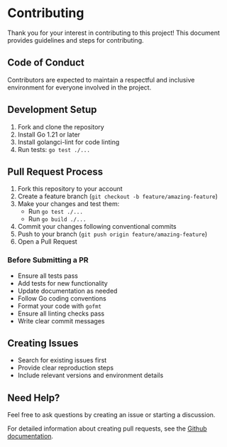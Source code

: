 # Contributing

Thank you for your interest in contributing to this project! This document provides guidelines and steps for contributing.

## Code of Conduct

Contributors are expected to maintain a respectful and inclusive environment for everyone involved in the project.

## Development Setup

1. Fork and clone the repository
2. Install Go 1.21 or later
3. Install golangci-lint for code linting
4. Run tests: `go test ./...`

## Pull Request Process

1. Fork this repository to your account
2. Create a feature branch (`git checkout -b feature/amazing-feature`)
3. Make your changes and test them:
   - Run `go test ./...`
   - Run `go build ./...`
4. Commit your changes following conventional commits
5. Push to your branch (`git push origin feature/amazing-feature`)
6. Open a Pull Request

### Before Submitting a PR

- Ensure all tests pass
- Add tests for new functionality
- Update documentation as needed
- Follow Go coding conventions
- Format your code with `gofmt`
- Ensure all linting checks pass
- Write clear commit messages

## Creating Issues

- Search for existing issues first
- Provide clear reproduction steps
- Include relevant versions and environment details

## Need Help?

Feel free to ask questions by creating an issue or starting a discussion.

For detailed information about creating pull requests, see the [Github documentation](https://docs.github.com/en/pull-requests/collaborating-with-pull-requests/proposing-changes-to-your-work-with-pull-requests/creating-a-pull-request-from-a-fork).


